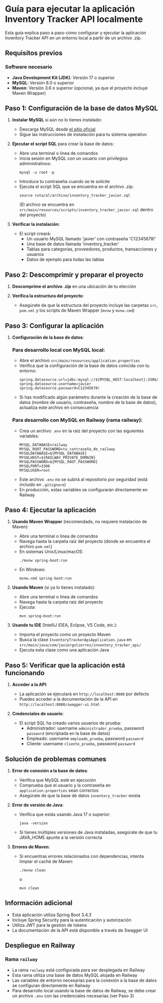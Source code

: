 # Guía para ejecutar la aplicación Inventory Tracker API localmente

Esta guía explica paso a paso cómo configurar y ejecutar la aplicación Inventory Tracker API en un entorno local a partir de un archivo .zip.

## Requisitos previos

### Software necesario
- **Java Development Kit (JDK)**: Versión 17 o superior
- **MySQL**: Versión 8.0 o superior
- **Maven**: Versión 3.6 o superior (opcional, ya que el proyecto incluye Maven Wrapper)

## Paso 1: Configuración de la base de datos MySQL

1. **Instalar MySQL** si aún no lo tienes instalado:
    - Descarga MySQL desde [el sitio oficial](https://dev.mysql.com/downloads/mysql/)
    - Sigue las instrucciones de instalación para tu sistema operativo

2. **Ejecutar el script SQL** para crear la base de datos:
    - Abre una terminal o línea de comandos
    - Inicia sesión en MySQL con un usuario con privilegios administrativos:
      ```
      mysql -u root -p
      ```
    - Introduce tu contraseña cuando se te solicite
    - Ejecuta el script SQL que se encuentra en el archivo .zip:
      ```
      source ruta/al/archivo/inventory_tracker_javier.sql
      ```
      (El archivo se encuentra en `src/main/resources/scripts/inventory_tracker_javier.sql` dentro del proyecto)

3. **Verificar la instalación**:
    - El script creará:
        - Un usuario MySQL llamado 'javier' con contraseña 'C12345678!'
        - Una base de datos llamada 'inventory_tracker'
        - Tablas para categorías, proveedores, productos, transacciones y usuarios
        - Datos de ejemplo para todas las tablas

## Paso 2: Descomprimir y preparar el proyecto

1. **Descomprime el archivo .zip** en una ubicación de tu elección

2. **Verifica la estructura del proyecto**:
    - Asegúrate de que la estructura del proyecto incluye las carpetas `src`, `pom.xml` y los scripts de Maven Wrapper (`mvnw` y `mvnw.cmd`)

## Paso 3: Configurar la aplicación

1. **Configuración de la base de datos**:

   ### Para desarrollo local con MySQL local:
    - Abre el archivo `src/main/resources/application.properties`
    - Verifica que la configuración de la base de datos coincida con tu entorno:
      ```properties
      spring.datasource.url=jdbc:mysql://${MYSQL_HOST:localhost}:3306/inventory_tracker
      spring.datasource.username=javier
      spring.datasource.password=C12345678!
      ```
    - Si has modificado algún parámetro durante la creación de la base de datos (nombre de usuario, contraseña, nombre de la base de datos), actualiza este archivo en consecuencia

   ### Para desarrollo con MySQL en Railway (rama railway):
    - Crea un archivo `.env` en la raíz del proyecto con las siguientes variables:
      ```
      MYSQL_DATABASE=railway
      MYSQL_ROOT_PASSWORD=tu_contraseña_de_railway
      MYSQLDATABASE=${MYSQL_DATABASE}
      MYSQLHOST=${RAILWAY_PRIVATE_DOMAIN}
      MYSQLPASSWORD=${MYSQL_ROOT_PASSWORD}
      MYSQLPORT=3306
      MYSQLUSER=root
      ```
    - Este archivo `.env` no se subirá al repositorio por seguridad (está incluido en `.gitignore`)
    - En producción, estas variables se configurarán directamente en Railway

## Paso 4: Ejecutar la aplicación

1. **Usando Maven Wrapper** (recomendado, no requiere instalación de Maven):
    - Abre una terminal o línea de comandos
    - Navega hasta la carpeta raíz del proyecto (donde se encuentra el archivo `pom.xml`)
    - En sistemas Unix/Linux/macOS:
      ```
      ./mvnw spring-boot:run
      ```
    - En Windows:
      ```
      mvnw.cmd spring-boot:run
      ```

2. **Usando Maven** (si ya lo tienes instalado):
    - Abre una terminal o línea de comandos
    - Navega hasta la carpeta raíz del proyecto
    - Ejecuta:
      ```
      mvn spring-boot:run
      ```

3. **Usando tu IDE** (IntelliJ IDEA, Eclipse, VS Code, etc.):
    - Importa el proyecto como un proyecto Maven
    - Busca la clase `InventoryTrackerApiApplication.java` en `src/main/java/com/javiergutierrez/inventory_tracker_api/`
    - Ejecuta esta clase como una aplicación Java


## Paso 5: Verificar que la aplicación está funcionando

1. **Acceder a la API**:
    - La aplicación se ejecutará en `http://localhost:8080` por defecto
    - Puedes acceder a la documentación de la API en `http://localhost:8080/swagger-ui.html`

2. **Credenciales de usuario**:
    - El script SQL ha creado varios usuarios de prueba:
        - Administrador: username `administrador_prueba`, password `password` (encriptada en la base de datos)
        - Empleado: username `empleado_prueba`, password `password`
        - Cliente: username `cliente_prueba`, password `password`

## Solución de problemas comunes

1. **Error de conexión a la base de datos**:
    - Verifica que MySQL esté en ejecución
    - Comprueba que el usuario y la contraseña en `application.properties` sean correctos
    - Asegúrate de que la base de datos `inventory_tracker` exista

2. **Error de versión de Java**:
    - Verifica que estás usando Java 17 o superior:
      ```
      java -version
      ```
    - Si tienes múltiples versiones de Java instaladas, asegúrate de que tu JAVA_HOME apunte a la versión correcta

3. **Errores de Maven**:
    - Si encuentras errores relacionados con dependencias, intenta limpiar el caché de Maven:
      ```
      ./mvnw clean
      ```
      o
      ```
      mvn clean
      ```

## Información adicional

- Esta aplicación utiliza Spring Boot 3.4.3
- Incluye Spring Security para la autenticación y autorización
- Utiliza JWT para la gestión de tokens
- La documentación de la API está disponible a través de Swagger UI

## Despliegue en Railway

### Rama `railway`

- La rama `railway` está configurada para ser desplegada en Railway
- Esta rama utiliza una base de datos MySQL alojada en Railway
- Las variables de entorno necesarias para la conexión a la base de datos se configuran directamente en Railway
- Para desarrollo local usando la base de datos de Railway, se debe crear un archivo `.env` con las credenciales necesarias (ver Paso 3)

